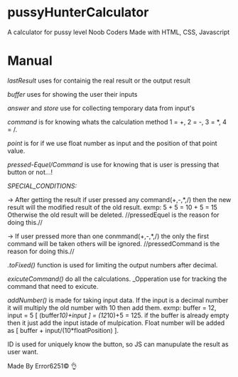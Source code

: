 # pussyHunterCalculator
A calculator for pussy level Noob Coders
Made with HTML, CSS, Javascript


# Manual

*lastResult* uses for containig the real result or the output result

*buffer* uses for showing the user their inputs

*answer* and *store* use for collecting temporary data from input's

*command* is for knowing whats the calculation method 1 = +, 2 = -, 3 = *, 4 = /.

*point* is for if we use float number as input and the position of that point value.

*pressed-Equel/Command* is use for knowing that is user is pressing that button or not...!

*SPECIAL_CONDITIONS:*

-> After getting the result if user pressed any command(+,-,*,/) then the new result will the modified result of the old result. exmp: 5 + 5 = 10 + 5 = 15 Otherwise the old result will be deleted. //pressedEquel is the reason for doing this.//

-> If user pressed more than one conmmand(+,-,*,/) the only the first command will be taken others will be ignored. //pressedCommand is the reason for doing this.//

*.toFixed()* function is used for limiting the output numbers after decimal.

*exicuteCommand()* do all the calculations. _Opperation use for tracking the command that need to exicute.

*addNumber()* is made for taking input data. If the input is a decimal number it will multiply the old number with 10 then add them. exmp: buffer = 12, input = 5 [ (buffer*10)+input ] = (12*10)+5 = 125. if the buffer is already empty then it just add the input istade of mulpication. Float number will be added as [ buffer + input/(10*floatPosition) ].

ID is used for uniquely know the button, so JS can manupulate the result as user want.

Made By Error6251© 👌